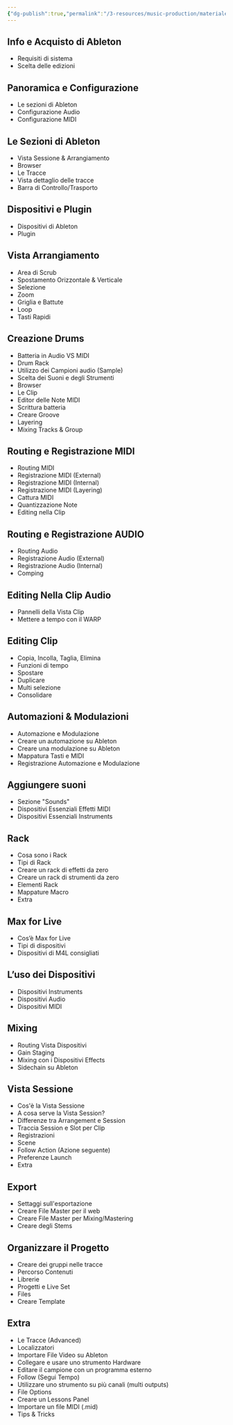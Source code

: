 ```yaml
---
{"dg-publish":true,"permalink":"/3-resources/music-production/materiale-lezione/programma-ableton-da-zero/"}
---
```



## Info e Acquisto di Ableton

- Requisiti di sistema
- Scelta delle edizioni

## Panoramica e Configurazione

- Le sezioni di Ableton  
- Configurazione Audio  
- Configurazione MIDI  

## Le Sezioni di Ableton

- Vista Sessione & Arrangiamento  
- Browser  
- Le Tracce  
- Vista dettaglio delle tracce  
- Barra di Controllo/Trasporto

## Dispositivi e Plugin

- Dispositivi di Ableton  
- Plugin  

## Vista Arrangiamento

- Area di Scrub  
- Spostamento Orizzontale & Verticale  
- Selezione  
- Zoom  
- Griglia e Battute  
- Loop  
- Tasti Rapidi

## Creazione Drums

- Batteria in Audio VS MIDI  
- Drum Rack  
- Utilizzo dei Campioni audio (Sample)  
- Scelta dei Suoni e degli Strumenti 
- Browser  
- Le Clip  
- Editor delle Note MIDI  
- Scrittura batteria  
- Creare Groove   
- Layering  
- Mixing Tracks & Group

## Routing e Registrazione MIDI

- Routing MIDI  
- Registrazione MIDI (External)  
- Registrazione MIDI (Internal)  
- Registrazione MIDI (Layering)  
- Cattura MIDI  
- Quantizzazione Note  
- Editing nella Clip  

## Routing e Registrazione AUDIO

- Routing Audio  
- Registrazione Audio (External)  
- Registrazione Audio (Internal)  
- Comping  

## Editing Nella Clip Audio

- Pannelli della Vista Clip  
- Mettere a tempo con il WARP  

## Editing Clip

- Copia, Incolla, Taglia, Elimina  
- Funzioni di tempo  
- Spostare  
- Duplicare  
- Multi selezione  
- Consolidare

## Automazioni & Modulazioni

- Automazione e Modulazione  
- Creare un automazione su Ableton  
- Creare una modulazione su Ableton  
- Mappatura Tasti e MIDI  
- Registrazione Automazione e Modulazione

## Aggiungere suoni

- Sezione "Sounds"  
- Dispositivi Essenziali Effetti MIDI  
- Dispositivi Essenziali Instruments

## Rack

- Cosa sono i Rack  
- Tipi di Rack  
- Creare un rack di effetti da zero  
- Creare un rack di strumenti da zero  
- Elementi Rack  
- Mappature Macro  
- Extra  

## Max for Live

- Cos’è Max for Live  
- Tipi di dispositivi  
- Dispositivi di M4L consigliati

## L’uso dei Dispositivi

- Dispositivi Instruments  
- Dispositivi Audio  
- Dispositivi MIDI

## Mixing

- Routing Vista Dispositivi  
- Gain Staging  
- Mixing con i Dispositivi Effects  
- Sidechain su Ableton	

## Vista Sessione

- Cos'è la Vista Sessione  
- A cosa serve la Vista Session?  
- Differenze tra Arrangement e Session  
- Traccia Session e Slot per Clip  
- Registrazioni  
- Scene  
- Follow Action (Azione seguente)  
- Preferenze Launch  
- Extra  

## Export

- Settaggi sull'esportazione  
- Creare File Master per il web  
- Creare File Master per Mixing/Mastering  
- Creare degli Stems

## Organizzare il Progetto

- Creare dei gruppi nelle tracce
- Percorso Contenuti
- Librerie
- Progetti e Live Set
- Files
- Creare Template

## Extra

- Le Tracce (Advanced)  
- Localizzatori  
- Importare File Video su Ableton  
- Collegare e usare uno strumento Hardware  
- Editare il campione con un programma esterno  
- Follow (Segui Tempo)  
- Utilizzare uno strumento su più canali (multi outputs)  
- File Options  
- Creare un Lessons Panel  
- Importare un file MIDI (.mid)  
- Tips & Tricks  

